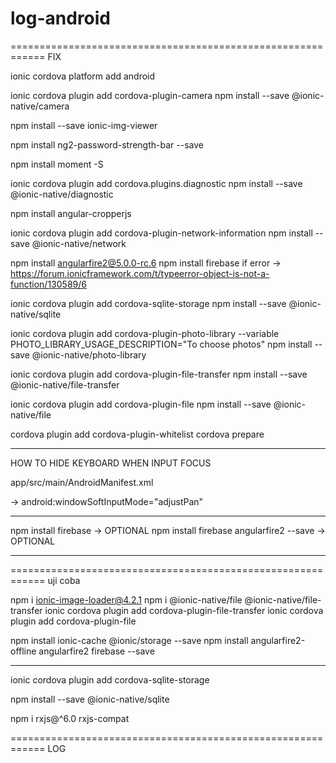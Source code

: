 # log-android

============================================================   FIX

ionic cordova platform add android

ionic cordova plugin add cordova-plugin-camera
npm install --save @ionic-native/camera

npm install --save ionic-img-viewer

npm install ng2-password-strength-bar --save

npm install moment -S

ionic cordova plugin add cordova.plugins.diagnostic
npm install --save @ionic-native/diagnostic

npm install angular-cropperjs

ionic cordova plugin add cordova-plugin-network-information
npm install --save @ionic-native/network

npm install angularfire2@5.0.0-rc.6
npm install firebase
if error -> https://forum.ionicframework.com/t/typeerror-object-is-not-a-function/130589/6


ionic cordova plugin add cordova-sqlite-storage
npm install --save @ionic-native/sqlite

ionic cordova plugin add cordova-plugin-photo-library --variable PHOTO_LIBRARY_USAGE_DESCRIPTION="To choose photos"
npm install --save @ionic-native/photo-library

ionic cordova plugin add cordova-plugin-file-transfer
npm install --save @ionic-native/file-transfer

ionic cordova plugin add cordova-plugin-file
npm install --save @ionic-native/file




cordova plugin add cordova-plugin-whitelist
cordova prepare

----------------------------------------

HOW TO HIDE KEYBOARD WHEN INPUT FOCUS

app/src/main/AndroidManifest.xml

-> android:windowSoftInputMode="adjustPan"

----------------------------------------


npm install firebase				-> OPTIONAL
npm install firebase angularfire2 --save	-> OPTIONAL


----------------------------------------



============================================================   uji coba

npm i ionic-image-loader@4.2.1
npm i @ionic-native/file @ionic-native/file-transfer
ionic cordova plugin add cordova-plugin-file-transfer
ionic cordova plugin add cordova-plugin-file

npm install ionic-cache @ionic/storage --save
npm install angularfire2-offline angularfire2 firebase --save


---------------------------------------------------------------------------------

ionic cordova plugin add cordova-sqlite-storage

npm install --save @ionic-native/sqlite









npm i rxjs@^6.0 rxjs-compat


============================================================  LOG


